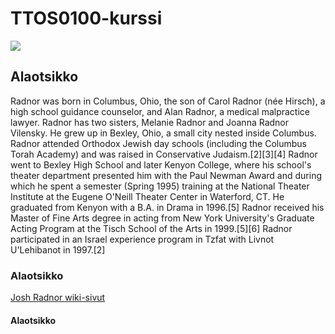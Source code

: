 # TTOS0100-kurssi

![](https://typeset-beta.imgix.net/rehost%2F2016%2F9%2F13%2F7acaafc1-8010-44b9-a1ab-6d7d4fe9548d.jpg)

## Alaotsikko
Radnor was born in Columbus, Ohio, the son of Carol Radnor (née Hirsch), a high school guidance counselor, and Alan Radnor, a medical malpractice lawyer. Radnor has two sisters, Melanie Radnor and Joanna Radnor Vilensky. He grew up in Bexley, Ohio, a small city nested inside Columbus. Radnor attended Orthodox Jewish day schools (including the Columbus Torah Academy) and was raised in Conservative Judaism.[2][3][4] Radnor went to Bexley High School and later Kenyon College, where his school's theater department presented him with the Paul Newman Award and during which he spent a semester (Spring 1995) training at the National Theater Institute at the Eugene O'Neill Theater Center in Waterford, CT. He graduated from Kenyon with a B.A. in Drama in 1996.[5] Radnor received his Master of Fine Arts degree in acting from New York University's Graduate Acting Program at the Tisch School of the Arts in 1999.[5][6] Radnor participated in an Israel experience program in Tzfat with Livnot U'Lehibanot in 1997.[2]

### Alaotsikko
[Josh Radnor wiki-sivut](https://en.wikipedia.org/wiki/Josh_Radnor)

#### Alaotsikko
